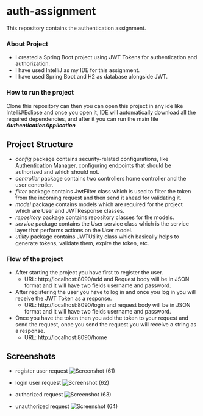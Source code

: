 # auth-assignment

This repository contains the authentication assignment.

### About Project
* I created a Spring Boot project using JWT Tokens for authentication and authorization.    
* I have used IntelliJ as my IDE for this assignment.
* I have used Spring Boot and H2 as database alongside JWT.

### How to run the project
Clone this repository can then you can open this project in any ide like IntelliJ/Eclipse and once you open it, IDE will automatically download all the required
dependencies, and after it you can run the main file **_AuthenticationApplication_** 

## Project Structure
* _config_ package contains security-related configurations, like Authentication Manager, configuring endpoints that should be authorized and which should not.
* _controller_ package contains two controllers home controller and the user controller.
* _filter_ package contains JwtFilter class which is used to filter the token from the incoming request and then send it ahead for validating it.
* _model_ package contains models which are required for the project which are User and JWTResponse classes.
* _repository_ package contains repository classes for the models.
* _service_ package contains the User service class which is the service layer that performs actions on the User model.
* _utility_ package contains JWTUtility class which basically helps to generate tokens, validate them, expire the token, etc.

### Flow of the project
* After starting the project you have first to register the user. 
  * URL: http://localhost:8090/add and Request body will be in JSON format and it will have two fields username and password.
* After registering the user you have to log in and once you log in you will receive the JWT Token as a response.
  * URL: http://localhost:8090/login and request body will be in JSON format and it will have two fields username and password.
* Once you have the token then you add the token to your request and send the request, once you send the request you will receive a string as a response.
  * URL: http://localhost:8090/home

## Screenshots
* register user request
![Screenshot (61)](https://github.com/rahljoshi/auth-assignment/assets/59885237/04299963-368f-40a0-a05f-d83b69bd8216)

* login user request
![Screenshot (62)](https://github.com/rahljoshi/auth-assignment/assets/59885237/e1e5a7b9-bd71-40db-8c6d-cfdf36967abc)

* authorized request
![Screenshot (63)](https://github.com/rahljoshi/auth-assignment/assets/59885237/b26137dc-6771-4496-9303-697f2e86125f)

* unauthorized request
![Screenshot (64)](https://github.com/rahljoshi/auth-assignment/assets/59885237/59b405ee-fe70-4bb0-9ff1-4906f468593b)
